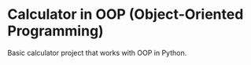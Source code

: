 # Calculator in OOP (Object-Oriented Programming)

Basic calculator project that works with OOP in Python.
